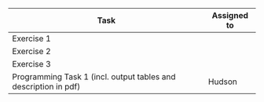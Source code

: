 | Task                                                                     | Assigned to |
|--------------------------------------------------------------------------|-------------|
| Exercise 1                                                               |             |
| Exercise 2                                                               |             |
| Exercise 3                                                               |             |
| Programming Task 1 (incl. output tables and description in pdf)          |       Hudson| 
